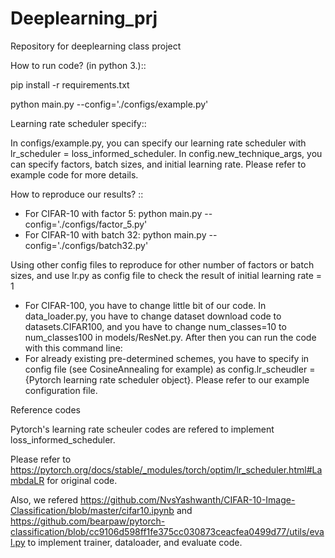 # Deeplearning_prj
Repository for deeplearning class project

How to run code? (in python 3.):: 

pip install -r requirements.txt

python main.py --config='./configs/example.py'

Learning rate scheduler specify::


In configs/example.py, you can specify our learning rate scheduler with lr_scheduler = loss_informed_scheduler.
In config.new_technique_args, you can specify factors, batch sizes, and initial learning rate. Please refer to example code for more details.

How to reproduce our results? ::
- For CIFAR-10 with factor 5: python main.py --config='./configs/factor_5.py'
- For CIFAR-10 with batch 32: python main.py --config='./configs/batch32.py'

Using other config files to reproduce for other number of factors or batch sizes, and use lr.py as config file to check the result of initial learning rate = 1


- For CIFAR-100, you have to change little bit of our code. In data_loader.py, you have to change dataset download code to datasets.CIFAR100, and you have to change num_classes=10 to num_classes100 in models/ResNet.py. After then you can run the code with this command line:
- For already existing pre-determined schemes, you have to specify in config file (see CosineAnnealing for example) as config.lr_scheudler = {Pytorch learning rate scheduler object}. Please refer to our example configuration file.






Reference codes

Pytorch's learning rate scheuler codes are refered to implement loss_informed_scheduler.

Please refer to https://pytorch.org/docs/stable/_modules/torch/optim/lr_scheduler.html#LambdaLR for original code.

Also, we refered https://github.com/NvsYashwanth/CIFAR-10-Image-Classification/blob/master/cifar10.ipynb and https://github.com/bearpaw/pytorch-classification/blob/cc9106d598ff1fe375cc030873ceacfea0499d77/utils/eval.py to implement trainer, dataloader, and evaluate code.




